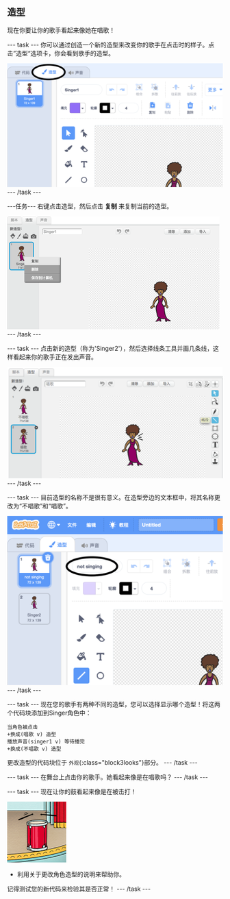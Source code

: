 ## 造型

现在你要让你的歌手看起来像她在唱歌！

\--- task \--- 你可以通过创造一个新的造型来改变你的歌手在点击时的样子。点击”造型“选项卡，你会看到歌手的造型。

![截图](images/band-singer-costume-annotated.png) \--- /task \---

\---任务\--- 右键点击造型，然后点击 **复制** 来复制当前的造型。

![截屏](images/band-singer-duplicate.png) \--- /task \---

\--- task \--- 点击新的造型（称为'Singer2'），然后选择线条工具并画几条线，这样看起来你的歌手正在发出声音。

![截图](images/band-singer-click.png) \--- /task \---

\--- task \--- 目前造型的名称不是很有意义。在造型旁边的文本框中，将其名称更改为“不唱歌”和“唱歌”。

![截屏](images/band-singer-name-annotated.png) \--- /task \---

\--- task \--- 现在您的歌手有两种不同的造型，您可以选择显示哪个造型！将这两个代码块添加到Singer角色中：

```blocks3
当角色被点击
+换成(唱歌 v) 造型
播放声音(singer1 v) 等待播完
+换成(不唱歌 v) 造型
```

更改造型的代码块位于 `外观`{:class="block3looks"}部分。 \--- /task \---

\--- task \--- 在舞台上点击你的歌手。她看起来像是在唱歌吗？ \--- /task \---

\--- task \--- 现在让你的鼓看起来像是在被击打！

![截屏](images/band-drum-final.png)

- 利用关于更改角色造型的说明来帮助你。

记得测试您的新代码来检验其是否正常！ \--- /task \---